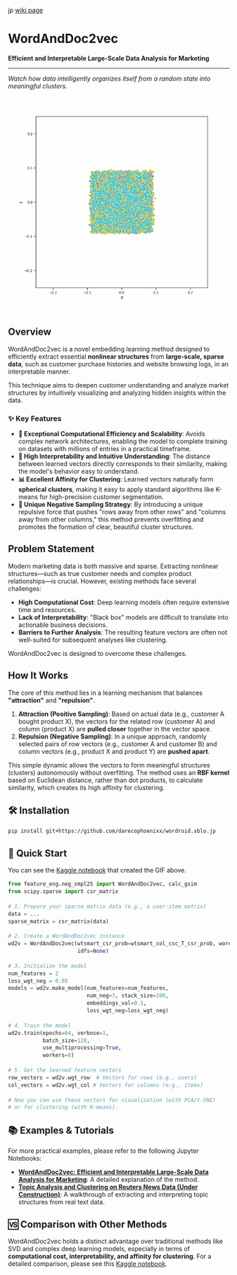 jp [wiki page](https://github.com/darecophoenixx/wordroid.sblo.jp/wiki/WordAndDoc2vec)

# WordAndDoc2vec

**Efficient and Interpretable Large-Scale Data Analysis for Marketing**

---

*Watch how data intelligently organizes itself from a random state into meaningful clusters.*
![Training Process GIF](https://github.com/darecophoenixx/wordroid.sblo.jp/blob/master/images/weights_evolution005.gif?raw=true)

## Overview

WordAndDoc2vec is a novel embedding learning method designed to efficiently extract essential **nonlinear structures** from **large-scale, sparse data**, such as customer purchase histories and website browsing logs, in an interpretable manner.

This technique aims to deepen customer understanding and analyze market structures by intuitively visualizing and analyzing hidden insights within the data.

### ✨ Key Features

- **🚀 Exceptional Computational Efficiency and Scalability**: Avoids complex network architectures, enabling the model to complete training on datasets with millions of entries in a practical timeframe.
- **🧠 High Interpretability and Intuitive Understanding**: The distance between learned vectors directly corresponds to their similarity, making the model's behavior easy to understand.
- **📊 Excellent Affinity for Clustering**: Learned vectors naturally form **spherical clusters**, making it easy to apply standard algorithms like K-means for high-precision customer segmentation.
- **🎯 Unique Negative Sampling Strategy**: By introducing a unique repulsive force that pushes "rows away from other rows" and "columns away from other columns," this method prevents overfitting and promotes the formation of clear, beautiful cluster structures.

## Problem Statement

Modern marketing data is both massive and sparse. Extracting nonlinear structures—such as true customer needs and complex product relationships—is crucial. However, existing methods face several challenges:

- **High Computational Cost**: Deep learning models often require extensive time and resources.
- **Lack of Interpretability**: "Black box" models are difficult to translate into actionable business decisions.
- **Barriers to Further Analysis**: The resulting feature vectors are often not well-suited for subsequent analyses like clustering.

WordAndDoc2vec is designed to overcome these challenges.

## How It Works

The core of this method lies in a learning mechanism that balances **"attraction"** and **"repulsion"**.

1.  **Attraction (Positive Sampling)**: Based on actual data (e.g., customer A bought product X), the vectors for the related row (customer A) and column (product X) are **pulled closer** together in the vector space.
2.  **Repulsion (Negative Sampling)**: In a unique approach, randomly selected pairs of row vectors (e.g., customer A and customer B) and column vectors (e.g., product X and product Y) are **pushed apart**.

This simple dynamic allows the vectors to form meaningful structures (clusters) autonomously without overfitting. The method uses an **RBF kernel** based on Euclidean distance, rather than dot products, to calculate similarity, which creates its high affinity for clustering.

## 🛠️ Installation

```bash
pip install git+https://github.com/darecophoenixx/wordroid.sblo.jp
```

## 🚀 Quick Start

You can see the [Kaggle notebook](https://www.kaggle.com/code/wordroid/sample023-k-2-gif) that created the GIF above.

```python
from feature_eng.neg_smpl25 import WordAndDoc2vec, calc_gsim
from scipy.sparse import csr_matrix

# 1. Prepare your sparse matrix data (e.g., a user-item matrix)
data = ...
sparse_matrix = csr_matrix(data)

# 2. Create a WordAndDoc2vec instance
wd2v = WordAndDoc2vec(wtsmart_csr_prob=wtsmart_col_csc_T_csr_prob, word_dic=word_dic, doc_dic=doc_dic,
                      idfs=None)

# 3. Initialize the model
num_features = 2
loss_wgt_neg = 0.05
models = wd2v.make_model(num_features=num_features,
                         num_neg=3, stack_size=100,
                         embeddings_val=0.1,
                         loss_wgt_neg=loss_wgt_neg)

# 4. Train the model
wd2v.train(epochs=64, verbose=1,
           batch_size=128,
           use_multiprocessing=True,
           workers=8)

# 5. Get the learned feature vectors
row_vectors = wd2v.wgt_row  # Vectors for rows (e.g., users)
col_vectors = wd2v.wgt_col # Vectors for columns (e.g., items)

# Now you can use these vectors for visualization (with PCA/t-SNE)
# or for clustering (with K-means).
```

## 📚 Examples & Tutorials

For more practical examples, please refer to the following Jupyter Notebooks:

- **[WordAndDoc2vec: Efficient and Interpretable Large-Scale Data Analysis for Marketing](https://www.kaggle.com/code/wordroid/wordanddoc2vec-sparse-data-nl-features)**: A detailed explanation of the method.
- **[Topic Analysis and Clustering on Reuters News Data (Under Construction)](examples/02_reuters_topic_modeling.ipynb)**: A walkthrough of extracting and interpreting topic structures from real text data.

## 🆚 Comparison with Other Methods

WordAndDoc2vec holds a distinct advantage over traditional methods like SVD and complex deep learning models, especially in terms of **computational cost, interpretability, and affinity for clustering**. For a detailed comparison, please see this [Kaggle notebook](https://www.kaggle.com/code/wordroid/wordanddoc2vec-comparison-with-other-methods).
